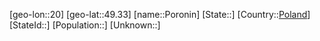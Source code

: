 ﻿---
location: [49.33,20]
type: City
tags:
- geo/City


SpocWebEntityId: 33467
isDeleted: false
confidential: public

---
[geo-lon::20]
[geo-lat::49.33]
[name::Poronin]
[State::]
[Country::[Poland](geo/Continent/Europe/Poland.md)]
[StateId::]
[Population::]
[Unknown::]

